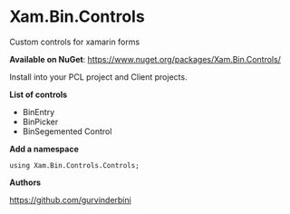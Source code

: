 # Xam.Bin.Controls
Custom controls for xamarin forms

**Available on NuGet**: https://www.nuget.org/packages/Xam.Bin.Controls/

Install into your PCL project and Client projects.

**List of controls**

- BinEntry
- BinPicker
- BinSegemented Control

**Add a namespace**
```
using Xam.Bin.Controls.Controls;

```
**Authors**

https://github.com/gurvinderbini



